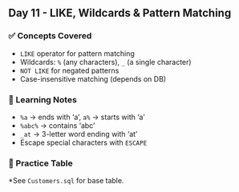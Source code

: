 ## Day 11 - LIKE, Wildcards & Pattern Matching

### ✅ Concepts Covered
- `LIKE` operator for pattern matching
- Wildcards: `%` (any characters), `_` (a single character)
- `NOT LIKE` for negated patterns
- Case-insensitive matching (depends on DB)

### 🧠 Learning Notes
- `%a` → ends with ‘a’, `a%` → starts with ‘a’
- `%abc%` → contains ‘abc’
- `_at` → 3-letter word ending with ‘at’
- Escape special characters with `ESCAPE`

### 📌 Practice Table
*See `Customers.sql` for base table.
